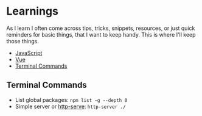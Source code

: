 # Learnings
As I learn I often come across tips, tricks, snippets, resources, or just quick reminders for basic things, that I want to keep handy. This is where I'll keep those things.

- [JavaScript](learn.js)
- [Vue](vue)
- [Terminal Commands](#terminal-commands)

## Terminal Commands

- List global packages: `npm list -g --depth 0`
- Simple server or [http-serve](https://www.npmjs.com/package/http-server): `http-server ./`